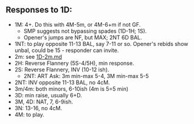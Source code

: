 ## Responses to 1D:

- 1M: 4+.  Do this with 4M-5m, or 4M-6+m if not GF.
  - SMP suggests not bypassing spades (1D-1H; 1S).
  - Opener's jumps are NF, but MAX; 2NT 6D BAL.
- 1NT: to play opposite 11-13 BAL, say 7-11 or so.  Opener's rebids show unbal, could be 15 - responder can invite.
- 2m: see [1D-2m.md](./1d-2m.md)
- 2H: Reverse Flannery (5S-4/5H), min response.
- 2S: Reverse Flannery, INV (10-12 ish).
  - 2NT: ART Ask: 3m min-max 5-4, 3M min-max 5-5
- 2NT: INV opposite 11-13 BAL, no 4cM.
- 3m/4m: both minors, 6-10ish (4m is 5=5 min)
- 3D: min raise, usually 6+D.
- 3M, 4D: NAT, 7, 6-9ish.
- 3N: 13-16, no 4cM.
- 4M: to play.
